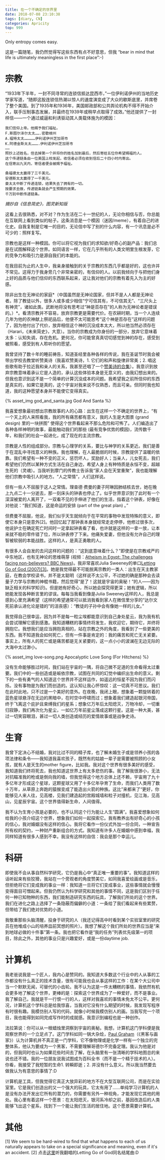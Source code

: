 ```yaml
---
title: 在一个不确定的世界里
date: 2018-07-08 23:10:38
tags: [diary, CN]
categories: Apricity
top: 999
---
```


Only entropy comes easy.

<!--more-->

这是一篇随笔，我仍然觉得写这些东西有点不好意思，但我 “bear in mind that life is ultimately meaningless in the first place”:-)



# 宗教

“1933年下半年，一封不同寻常的连锁信抵达昆西市，”一位伊利诺伊州的当地历史学家写道，“随即这股连锁信热潮以惊人的速度演变成了大众的歇斯底里，并席卷了整个美国。到了1935年和1936年，美国邮政部和公共舆论机构不得不开始介入，联手压制事态发展，并最终在1939年或稍早点取得了成效。”他还提供了一封样信——一个通过威逼和利诱驱动其人类载体施为的模因：

```
我们信仰上帝。他赐予我们福祉。
F.斯图尔泽尔太太…….密歇根州
A.福特太太……………伊利诺伊州芝加哥市
K.阿德金斯太太……….伊利诺伊州芝加哥市
……
照抄上述姓名，但去掉第一个并将你的姓名加到最后，然后寄给五位你希望赐福的人。
这个传递链条由一位美国上校发起，收信者必须在收到信后二十四小时内寄出。
在信寄出九天内，寄信者便会被赐予福祉。

桑福德太太赢得了三千美元。
安德斯太太赢得了一千美元。
豪太太中断了传递连锁，结果失去了拥有的一切。
按要求去做，传递链条就会产生预期的效果。
千万别中断传递链条。
```

*摘抄自《信息简史》，图灵新知版*

这看上去很熟悉，对不对？作为生活在二十一世纪的人，无论你相信与否，你总能在互联网上看到类似的帖子。这条消息是一个模因（迷因/meme），有着自己的进化史。自我复制是它唯一的目的，无论信中写了别的什么内容，有一个讯息是必不可少的：照样复写。

宗教也是这样一种模因。你可以将它视为我们的求知欲/好奇心的副产品：我们总是在试图解释这个世界。如同语言一样，它在几乎所有的人类文明里生根发芽，它的竞争力和吸引力是源自我们的本能的。

在我目前为止的人生中，我亲身接触到的关于宗教的东西几乎都是好的，这也许并不常见。这得力于我身旁几个非常亲密的，有信仰的人。以前我倾向于与把他们身上好的品质与他们信仰的东西联系起来，这让我对他们的宗教有着先入为主的好感。


除非出生在无神论的家庭*（中国虽然是无神论国家，但并不是人人都是无神论者。除了教徒以外，很多人或多或少相信“宁可信其有，不可信其无”、“三尺头上有神灵”，诸如此类。武断地将没有思考过“神是否存在”的人称为无神论者是错误的。）*。看清宗教并不容易，放弃宗教更是需要代价。在农耕时期，当一个人连续几年为他的农神献上祭祀品后，他便不太可能思考“这个神是否存在”这样的问题了，因为他付出了代价，放弃相信这个神的沉没成本太大，所以他当然必须存在（Harari，《未来简史》，大意）。当你的宗教成为你身份的一部分，放弃它意味着太多：认知失调，存在危机。更何况，你可能曾真真切切感觉到神的存在，感受到被照看，感受到有人聆听你的愿望。



我曾坚持了数十年的睡前祷告，知道圣经里各种各样的传说，我在圣诞节时我会被带出学校去教堂听赞美诗（我喜欢赞美诗，1. 它们的和声和旋律非常美；2. 唱这些歌有助于拉近我和亲人的关系，我甚至还唱了一个[赞美诗的合集](http://music.163.com/#/album?id=35072594)）。我意识到放弃宗教意味着承认它是人造的，承认这些体验本身是无意义的，由我幻想出来的。但我也意识到这不是一个简单的计算沉没成本的问题。我希望我之前所信仰的东西是真实的，如果它是真的，这个宇宙对我来说不仅熟悉，而且可亲。但同时我也知道，我的这种愿望本身并不能使它变得真实。

{% asset_img god_and_santa.jpg  God And Santa %}

我喜爱想象最初想出宗教故事的人的心路：出生在这样一个不确定的世界上，“有一个天上的人来照看我，我的所有痛苦都有意义，我的人生是大图景 (grand design) 里的一块拼图” 使得这个世界看起来不那么危险和可怖了。人们编造出了各种各样神明的故事，最能触动我们的那些 (最有竞争优势的模因)，流传数千年，和我们的社会一起进化，成了现在的主流宗教。

宗教是人性的组成部分。宗教与心理学的关系，要比与神学的关系更近。我们是善于在混乱中寻找意义的种族。我也理解，在人最脆弱的时候，宗教提供了温暖的依靠。我们希望有一种不变的正义，惩罚坏人，奖励好人；当亲人，儿女死去，我们希望他们仍然以某种方式生活在自己身边，希望人身上有种特质是永恒不变，超越生死的（灵魂）。当我听到摩门的传教士告诉我“家人会在天堂重聚”，我也能理解他们宗教中吸引人的地方。“人之常情”，人们这样说。

但有一些人不屈服于这人之常情。理查德·费曼的妻子阿琳因肺结核去世，她在晚上九点二十一分逝去，那一刻床头的钟表也停止了。似乎世界意识到了此时有一个深深被爱的人离开了，一双看不见的手伸进了他们的生活，指着这个钟表，好像在对他说：“我们知道，这是命运的安排 (part of the great plan) 。”

但费曼不屈服，他说，我们似乎天生就倾向于在平常的事物中发现特殊的意义，即使它本身只是意外[2]。他回忆起了那钟表本身就经常走走停停，他修过很多次，他说护士在确定死亡时间时一定拿起钟表看了看，也许就是这样的一拿一放，让本来就不稳的零件错了位，所以钟表停了下来。他痛失爱妻，但他没有允许自己的理智被软弱的本能战胜。这样的人，是真正勇敢的人。

有很多人会自发的去问这样的问题的：“这到底意味着什么？”即使是在宗教戒严的中东地区，也有无神论的思维萌芽 (视频：[Atheism in Egypt: The challenges facing non-believers? BBC News](https://www.youtube.com/watch?v=UMvFSX00PAI))。我非常喜欢Julia Sweeney的单口[Letting Go of God (2007)[3]](https://www.youtube.com/watch?v=KiU5ht5W_lk&t=1206s)。她是我觉得最不可能脱离宗教的一类人：出生在天主教家庭，在教会学校读书，并不是太聪明（这样说不太公平，不过她的确是那种会去读量子力学与宗教的神棍书籍，然后觉得“是了！这就是宇宙的奥秘！”的人——因为缺乏相关的科学知识)。但是她有好奇心，所以她会探究得更深；她有逻辑，所以她能发现各种断言里的谬误。每每当我看到像是Julia Sweeney这样的人，我总是感到心里充满希望（这样的希望通常可以抵消我看到家人在微信里分享的“达尔文死前承认进化论是错的”的沮丧感）：“教徒的子孙中会有像她一样的儿女。”



我觉得自己很幸运，因为并不是每一粒尘埃都能意识到自己身处星云，我为我有机会尝试理解它感到感激。我知道糟糕的事情终将发生，我欢迎它，期待它，并终将拥抱它。我想我们是应当拥抱真相的，站在宗教之外的角度，我看到了一些更美的东西。我不知道我会如何死亡，但有一件事是肯定的：我的痛苦和死亡无关紧要。事实上，所有人的死亡或是痛苦都是无关紧要的，这一点小小的波澜在无边无际的大海中太过渺小。

{% asset_img love-song.png  Apocalyptic Love Song (For Hitchens) %}


没有生命能够胜过时间，我们站在宇宙的一隅，将自己微不足道的生命看得太过重要。我们中的一些创造或是皈依宗教，试图在共同的幻觉中编织出生命的意义。剩下的一些有勇气的人知道这个世界并不这样运作，如遥远的恒星不因为我们而闪烁。没有事物是为我们而创造的。这认知让我心怀惊叹：这一切真不可思议。我们在此时此地，只不过是一个美好的意外。在夜晚，我闭上眼，想象着一颗旋转着的蓝色星球悬浮在无边的黑暗中，在时空中呼啸而过；想象着我们建造起银河帝国，终于飞离这个庇护且束缚我们的星系；想象亿万年后太阳熄灭，万物冷却，一切重归寂静，我们再次化为星尘，一如亿万年前星尘落成这颗行星。这是一种大美，甚过一切笑容眼泪，甚过一切人类创造或经历的爱情故事或是战争史诗。



# 生育



我曾下定决心不结婚，我对比过不同的精子库，也了解未婚生子或是领养小孩的各项法律和条令——我知道我喜欢孩子，既然有的姑娘一辈子是需要被照顾的小女孩，就有人是天生的mother figure，比如我。我对这个世界有很多美好的感受，我知道我们终将死去，我也知道这世界上有太多悲伤的事。我了解我很渺小，无法对抗瞄准我的枪或是倒向我的墙，但我觉得这个地方总体上还不赖，宇宙用了九十多亿年才形成这个星球，这颗星球又用了十多亿年孕育了生命，而我们人类用了数十万年，从草原上奔跑的猿猴变成了能造出火箭的种族。这比”来都来了“更好，你能够见人来人往，见高楼，见我们建造起的宫殿城墙和粒子对撞机，见江海，见高山，见星辰宇宙。这个世界值得新生命，人间值得。



我不认为生育小孩是必要的，也不认同这个行为能让人生“圆满”。我喜爱想象如何给我的小孩介绍这个世界，想象我们如何一起探索它。我有教养出有好奇心的小孩的信心，我对婚姻没有这样的信心。我将它看作一份仪式外加一份合同，一种宣告所有权的契约，一种财产重新组合的方式。我知道有许多人在婚姻中感到幸福，我同样知道有很多人感到不幸。我没有这样的自信：我会是那个幸运儿。



# 科研



即使我不会从事自然科学研究，它仍是我心中“真正唯一重要的事”。我知道这样的话听起来有些狡猾，我站在一个旁观者的角度赞美它，如同我喜爱绘画或是音乐，但拒绝将它们变成我的事业一样：我知道一旦将它们变成事业，这些事情就会慢慢变得面目可憎起来。但我仍然认为科学研究和其他的事情不同，这是我们区别于任何一种已知物种的东西，我们能制造研究东西的玩具，了解我们所处的这个世界。我们在进化之路上选择了一条隐蔽而偏僻的小道：一条给了我们看起来有些累赘，但带给了我们绝对优势的小道。



我敬重那些头脑清醒，投身于研究的人（我还记得高中时看到某个实验室里的研究员在他堆成小山的培养皿前冥想的照片）。我想了解这个我们所处的世界应当是“来到地球必做的十件事”第一条。我也把它看作是“我的任务”列表优先级第一的项目，除此之外，其他的事业只是兴趣爱好，或是一份daytime job. 



# 计算机



我老爸说我是一个匠人，我内心是赞同的。我知道大多数这个行业中的人从事的工作都没有什么真正的技术含量，很有可能我也会从事这样的工作：在某个大公司中当一个默默无闻，可替代的小齿轮。我不认为这是一件太糟糕的事情，我依然有机会更多地了解这个世界，更棒的是：探索这个世界成为了一种爱好，而不是事业。我了解自己，我就是干一行恨一行的人，这样对我喜欢的事情未免太不公平。更何况，计算机这个学科总是给我惊喜，当我对它没有什么期望的时候，我发现写程序有时很有趣。我模仿别人写的代码，就像小时候我模仿别人的画。当我写完一个项目，我也能得到如同完成写作时的成就感。我意识到编程也是一种创作。



法拉第说：你可以从一根蜡烛里洞察到宇宙的奥秘。我想，计算机这门学科便是我观察世界的一个立足点了。这门学科如同一锅大杂烩，[Paul Graham](https://en.wikipedia.org/wiki/Paul_Graham_(programmer))（《黑客与画家》）认为计算机并不真正是一门学科，它不像物理或是化学一样有一个独立的完整体系，他认为要成为一个黑客，不需要理解哥德尔不完备定理。我认为他是对的，但我同时也认为如果花些时间去了解，在头脑里有一张清晰的学科地图总的来说也还不错。我的一位朋友说我试图成为百科全书（而不是一个精于技术的人）。你看，我接受了我短暂的生命1. 转瞬即逝；2. 并没有什么意义。所以我当然要去做我认为有意思的事情了:D



计算机是工具，但我觉得它真正大放异彩的地方不在大型互联网公司，而是在实验室里。它是我们创造出的又一个强大的玩具，它太有用了……单纯学习计算机的人是没有办法开发出它所有的潜力的，你需要有另外一种视角，才能发现它其他的用处。我心里有着这样一个愿景：在太阳熄灭，银河系冷却之前，基因改造后的人类能够飞出这个星系，找到下一个能让我们生活的居住地。这个愿景需要计算机。



# 其他

[1] We seem to be hard-wired to find that what happens to each of us naturally appears to take on a special significance and meaning, even if it's an accident.
[2] 点击[这里](http://music.163.com/#/m/song?id=553431456&userid=124192403)听我翻唱的Letting Go of God同名结尾曲:D